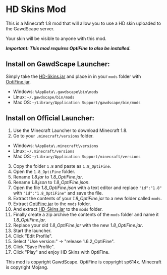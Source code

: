 HD Skins Mod
=========
This is a Minecraft 1.8 mod that will allow you to use a HD skin uploaded to the GawdScape server.

Your skin will be visible to anyone with this mod.

***Important: This mod requires OptiFine to also be installed.***


Install on GawdScape Launcher:
-------
Simply take the [HD-Skins.jar](https://github.com/GawdScape/HD-Skins/releases/latest) and place in in your `mods` folder with [OptiFine.jar](http://www.minecraftforum.net/forums/mapping-and-modding/minecraft-mods/1272953).

- Windows: `%AppData\.gawdscape\bin\mods`
- Linux: `~/.gawdscape/bin/mods`
- Mac OS: `~/Library/Application Support/gawdscape/bin/mods`


Install on Official Launcher:
-------
1. Use the Minecraft Launcher to download Minecraft 1.8.
2. Go to your `.minecraft/versions` folder.

- Windows: `%AppData\.minecraft\versions`
- Linux: `~/.minecraft/versions`
- Mac OS: `~/Library/Application Support/minecraft/versions`

3. Copy the folder `1.8` and paste as `1.8_OptiFine`.
4. Open the `1.8_OptiFine` folder.
5. Rename *1.8.jar* to *1.8_OptiFine.jar*.
6. Rename *1.8.json* to *1.8_OptiFine.json*.
7. Open the file *1.8_OptiFine.json* with a text editor and replace `"id":"1.8"` with `"id":"1.8_OptiFine"` and save the file.
8. Extract the contents of your *1.8_OptiFine.jar* to a new folder called `mods`.
9. Extract [OptiFine.jar](http://www.minecraftforum.net/forums/mapping-and-modding/minecraft-mods/1272953) to the `mods` folder.
10. And extract [HD-Skins.jar](https://github.com/GawdScape/HD-Skins/releases/latest) to the `mods` folder.
11. Finally create a zip archive the contents of the `mods` folder and name it *1.8_OptiFine.jar*.
12. Replace your old *1.8_OptiFine.jar* with the new *1.8_OptiFine.jar*.
13. Start the launcher.
14. Click "Edit Profile".
15. Select "Use version:" -> "release 1.6.2_OptiFine".
16. Click "Save Profile".
17. Click "Play" and enjoy HD Skins with OptiFine.



This mod is copyright GawdScape.
OptiFine is copyright sp614x.
Minecraft is copyright Mojang.
